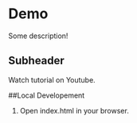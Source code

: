 # Demo

Some description!

## Subheader

Watch tutorial on Youtube.

##Local Developement

1. Open index.html in your browser.